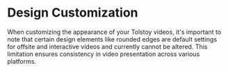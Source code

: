 # Design Customization

When customizing the appearance of your Tolstoy videos, it's important to note that certain design elements like rounded edges are default settings for offsite and interactive videos and currently cannot be altered. This limitation ensures consistency in video presentation across various platforms.